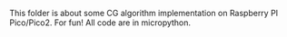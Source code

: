 
This folder is about some CG algorithm implementation on Raspberry PI Pico/Pico2. For fun!
All code are in micropython.

